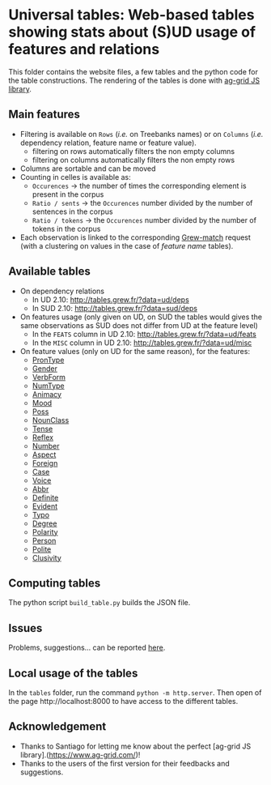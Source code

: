 # Universal tables: Web-based tables showing stats about (S)UD usage of features and relations

This folder contains the website files, a few tables and the python code for the table constructions.
The rendering of the tables is done with [ag-grid JS library](https://www.ag-grid.com/).

## Main features
 * Filtering is available on `Rows` (*i.e.* on Treebanks names) or on `Columns` (*i.e.* dependency relation, feature name or feature value).
    * filtering on rows automatically filters the non empty columns
    * filtering on columns automatically filters the non empty rows   
 * Columns are sortable and can be moved
 * Counting in celles is available as:
    * `Occurences` &rarr; the number of times the corresponding element is present in the corpus
    * `Ratio / sents` &rarr; the `Occurences` number divided by the number of sentences in the corpus
    * `Ratio / tokens` &rarr; the `Occurences` number divided by the number of tokens in the corpus
 * Each observation is linked to the corresponding [Grew-match](http://match.grew.fr) request (with a clustering on values in the case of *feature name* tables).

## Available tables

* On dependency relations
  * In UD 2.10: http://tables.grew.fr/?data=ud/deps
  * In SUD 2.10: http://tables.grew.fr/?data=sud/deps
* On features usage (only given on UD, on SUD the tables would gives the same observations as SUD does not differ from UD at the feature level)
  * In the `FEATS` column in UD 2.10: http://tables.grew.fr/?data=ud/feats
  * In the `MISC` column in UD 2.10: http://tables.grew.fr/?data=ud/misc
* On feature values (only on UD for the same reason), for the features:
  * [PronType](http://tables.grew.fr/?data=ud/PronType)
  * [Gender](http://tables.grew.fr/?data=ud/Gender)
  * [VerbForm](http://tables.grew.fr/?data=ud/VerbForm)
  * [NumType](http://tables.grew.fr/?data=ud/NumType)
  * [Animacy](http://tables.grew.fr/?data=ud/Animacy)
  * [Mood](http://tables.grew.fr/?data=ud/Mood)
  * [Poss](http://tables.grew.fr/?data=ud/Poss)
  * [NounClass](http://tables.grew.fr/?data=ud/NounClass)
  * [Tense](http://tables.grew.fr/?data=ud/Tense)
  * [Reflex](http://tables.grew.fr/?data=ud/Reflex)
  * [Number](http://tables.grew.fr/?data=ud/Number)
  * [Aspect](http://tables.grew.fr/?data=ud/Aspect)
  * [Foreign](http://tables.grew.fr/?data=ud/Foreign)
  * [Case](http://tables.grew.fr/?data=ud/Case)
  * [Voice](http://tables.grew.fr/?data=ud/Voice)
  * [Abbr](http://tables.grew.fr/?data=ud/Abbr)
  * [Definite](http://tables.grew.fr/?data=ud/Definite)
  * [Evident](http://tables.grew.fr/?data=ud/Evident)
  * [Typo](http://tables.grew.fr/?data=ud/Typo)
  * [Degree](http://tables.grew.fr/?data=ud/Degree)
  * [Polarity](http://tables.grew.fr/?data=ud/Polarity)
  * [Person](http://tables.grew.fr/?data=ud/Person)
  * [Polite](http://tables.grew.fr/?data=ud/Polite)
  * [Clusivity](http://tables.grew.fr/?data=ud/Clusivity)


## Computing tables

The python script `build_table.py` builds the JSON file.

## Issues
Problems, suggestions… can be reported [here](https://github.com/surfacesyntacticud/tools/issues/new?labels=tables).

## Local usage of the tables

In the `tables` folder, run the command `python -m http.server`.
Then open of the page http://localhost:8000 to have access to the different tables.

## Acknowledgement

 * Thanks to Santiago for letting me know about the perfect [ag-grid JS library].(https://www.ag-grid.com/)! 
 * Thanks to the users of the first version for their feedbacks and suggestions.
